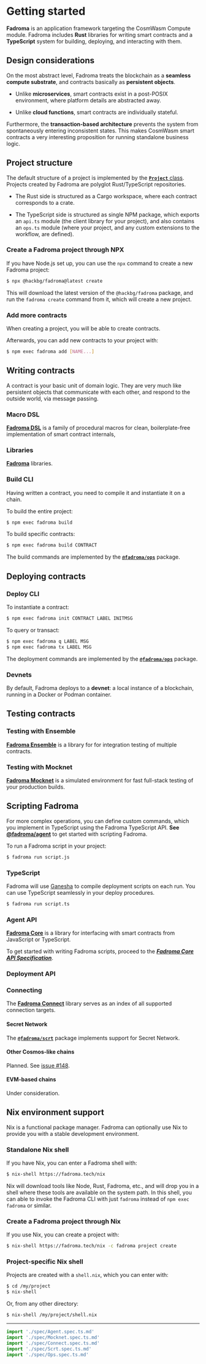 # Getting started

**Fadroma** is an application framework targeting the CosmWasm Compute module.
Fadroma includes **Rust** libraries for writing smart contracts and a
**TypeScript** system for building, deploying, and interacting with them.

## Design considerations

On the most abstract level, Fadroma treats the blockchain as a **seamless compute substrate**,
and contracts basically as **persistent objects**.

* Unlike **microservices**, smart contracts exist in a post-POSIX environment,
  where platform details are abstracted away.

* Unlike **cloud functions**, smart contracts are individually stateful.

Furthermore, the **transaction-based architecture** prevents the system from
spontaneously entering inconsistent states. This makes CosmWasm smart contracts
a very interesting proposition for running standalone business logic.

## Project structure

The default structure of a project is implemented by the
[**`Project`** class](./spec/Project.spec.ts.md).
Projects created by Fadroma are polyglot Rust/TypeScript repositories.

* The Rust side is structured as a Cargo workspace,
  where each contract corresponds to a crate.

* The TypeScript side is structured as single NPM package,
  which exports an `api.ts` module (the client library for your project),
  and also contains an `ops.ts` module (where your project, and any custom
  extensions to the workflow, are defined).

### Create a Fadroma project through NPX

If you have Node.js set up, you can use the `npx` command to create a new Fadroma project:

```sh
$ npx @hackbg/fadroma@latest create
```

This will download the latest version of the `@hackbg/fadroma` package,
and run the `fadroma create` command from it, which will create a new project.

### Add more contracts

When creating a project, you will be able to create contracts.

Afterwards, you can add new contracts to your project with:

```sh
$ npm exec fadroma add [NAME...]
```

## Writing contracts

A contract is your basic unit of domain logic.
They are very much like persistent objects
that communicate with each other, and
respond to the outside world,
via message passing.

### Macro DSL

[**Fadroma DSL**](https://docs.rs/fadroma-dsl/latest/fadroma-dsl)
is a family of procedural macros for clean, boilerplate-free implementation
of smart contract internals,

### Libraries

[**Fadroma**](https://docs.rs/fadroma/latest/fadroma) libraries.

### Build CLI

Having written a contract, you need to compile it and instantiate it on a chain.

To build the entire project:

```sh
$ npm exec fadroma build
```

To build specific contracts:

```sh
$ npm exec fadroma build CONTRACT
```

The build commands are implemented by the
[**`@fadroma/ops`**](./spec/Build.spec.ts.md) package.

## Deploying contracts

### Deploy CLI

To instantiate a contract:

```sh
$ npm exec fadroma init CONTRACT LABEL INITMSG
```

To query or transact:

```sh
$ npm exec fadroma q LABEL MSG
$ npm exec fadroma tx LABEL MSG
```

The deployment commands are implemented by the
[**`@fadroma/ops`**](./spec/Build.spec.ts.md) package.

### Devnets

By default, Fadroma deploys to a **devnet**: a local instance of
a blockchain, running in a Docker or Podman container.

## Testing contracts

### Testing with Ensemble

[**Fadroma Ensemble**](https://fadroma.tech/rs/fadroma/ensemble/index.html)
is a library for for integration testing of multiple contracts.

### Testing with Mocknet

[**Fadroma Mocknet**](https://fadroma.tech/js/classes/_fadroma_ops.Mocknet.html) is
a simulated environment for fast full-stack testing of your production builds.

## Scripting Fadroma

For more complex operations, you can define custom commands, which you implement in TypeScript
using the Fadroma TypeScript API. **See [@fadroma/agent](./spec/Agent.spec.ts.md)** to get
started with scripting Fadroma.

To run a Fadroma script in your project:

```sh
$ fadroma run script.js
```

### TypeScript

Fadroma will use [Ganesha](https://github.com/hackbg/ganesha) to compile
deployment scripts on each run. You can use TypeScript seamlessly in your
deploy procedures.

```sh
$ fadroma run script.ts
```

### Agent API

[**Fadroma Core**](https://fadroma.tech/js/modules/_fadroma_client.html) is a library for
interfacing with smart contracts from JavaScript or TypeScript.

To get started with writing Fadroma scripts,
proceed to the [***Fadroma Core API Specification***](./spec/Agent.spec.ts.md).

### Deployment API

### Connecting

The [**Fadroma Connect**](./spec/Connect.spec.ts.md) library
serves as an index of all supported connection targets.

#### Secret Network

The [**`@fadroma/scrt`**](./spec/Scrt.spec.ts.md)
package implements support for Secret Network.

#### Other Cosmos-like chains

Planned. See [issue #148](https://github.com/hackbg/fadroma/issues/148).

#### EVM-based chains

Under consideration.

## Nix environment support

Nix is a functional package manager. Fadroma can optionally
use Nix to provide you with a stable development environment.

### Standalone Nix shell

If you have Nix, you can enter a Fadroma shell with:

```sh
$ nix-shell https://fadroma.tech/nix
```

Nix will download tools like Node, Rust, Fadroma, etc.,
and will drop you in a shell where these tools are available
on the system path. In this shell, you can able to invoke
the Fadroma CLI with just `fadroma` instead of `npm exec fadroma` or similar.

### Create a Fadroma project through Nix

If you use Nix, you can create a project with:

```sh
$ nix-shell https://fadroma.tech/nix -c fadroma project create
```

### Project-specific Nix shell

Projects are created with a `shell.nix`, which you can enter with:

```sh
$ cd /my/project
$ nix-shell
```

Or, from any other directory:

```sh
$ nix-shell /my/project/shell.nix
```

---

```typescript
import './spec/Agent.spec.ts.md'
import './spec/Mocknet.spec.ts.md'
import './spec/Connect.spec.ts.md'
import './spec/Scrt.spec.ts.md'
import './spec/Ops.spec.ts.md'
```
